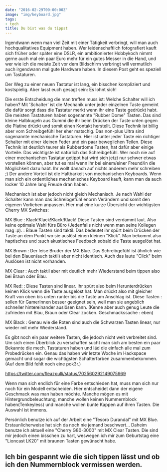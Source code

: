 ```yaml
---
date: "2016-02-29T00:00:00Z"
image: "img/keyboard.jpg"
tags:
- tech
title: Du bist was du tippst
---
```


Irgendwann wenn man viel Zeit mit einer Tätigkeit verbringt, will man auch hochqualitatives Equipment haben.
Wer leidenschaftlich fotografiert kauft sich früher oder später eine DSLR, ein ambitionierter Hobbykoch nimmt gerne
auch mal ein paar Euro mehr für ein gutes Messer in die Hand, und wer wie ich die meiste Zeit vor dem Bildschirm verbringt
will vermutlich auch irgendwann mal gute Hardware haben. In diesem Post geht es speziell um Tastaturen.

Der Weg zu einer neuen Tastatur ist lang, ein bisschen kompliziert und kostspielig. Aber lasst euch gesagt sein: Es lohnt sich!

Die erste Entscheidung die man treffen muss ist: Welche Schalter will ich haben?
Mit 'Schalter' ist die Mechanik unter jeder einzelnen Taste gemeint die dafür sorgt dass die Tastatur merkt wenn ihr eine Taste gedrückt habt.
Die meisten Tastaturen haben sogenannte "Rubber Dome" Tasten. Das sind kleine Halbkugeln aus Gummi die ihr beim Drücken der Taste unten gegen die Platine drückt
und somit einen Kontakt herstellt. Diese Technik ist billig aber vom Schreibgefühl her eher matschig.
Das non-plus Ultra sind sogenannte mechanische Tastaturen. Hier ist unter jeder Taste ein richtiger Schalter mit einer kleinen Feder und ein paar beweglichen Teilen. Diese Technik ist deutlich teurer als
Rubberdome Tasten, hat dafür aber einige Vorteile. Das wichtigste ist natürlich das Schreibgefühl. Wer noch nie auf einer mechanischen Tastatur getippt hat wird sich jetzt nur schwer etwas
vorstellen können, aber tut es mal wenn ihr bei einem/einer Freund/in die Möglichkeit dazu habt. Ihr wollt danach auf nichts anderem mehr schreiben ;)
Der andere Vorteil ist die Haltbarkeit von mechanischen Keyboards. Wenn man sich ein ordentliches mechanisches Keyboard kauft, kann man da auch locker 10 Jahre lang Freude dran haben.

Mechanisch ist aber jedoch nicht gleich Mechanisch. Je nach Wahl der Schalter kann man das Schreibgefühl enorm Verändern und somit den eigenen Vorlieben anpassen.
Hier mal eine kurze Übersicht der wichtigsten Cherry MX Switches:

MX Blue
: Klack!Klack!Klack!Klack! Diese Tasten sind verdammt laut. Also keine optimale Wahl fürs Büro (Jedenfalls nicht wenn man seine Kollegen mag :p).
: Blaue Tasten sind taktil. Das bedeutet ihr spürt beim Drücken der Taste an dem Punkt wo sie auslöst einen kleinen "Klick". Man bekommt also haptisches und
:auch akustisches Feedback sobald die Taste ausgelöst hat.

MX Brown
: Der leise Bruder der MX Blue. Das Schreibgefühl ist ähnlich wie bei den Blauen(auch taktil) aber nicht identisch. Auch das laute "Click" beim Auslösen ist nicht vorhanden.

MX Clear
: Auch taktil aber mit deutlich mehr Wiederstand beim tippen also bei Braun oder Blau.

MX Red:
: Diese Tasten sind linear. Ihr spürt also beim Herunterdrücken keinen Klick wenn die Taste ausgelöst hat. Man drückt also mit gleicher Kraft von oben bis unten runter bis die Taste am Anschlag ist. Diese Tasten
: sollen für GamerInnen besser geeignet sein, weil man sie angeblich schneller hintereinander auslösen kann. (Kenne aber auch genug Leute die zufrieden mit Blau, Braun oder Clear zocken. Geschmackssache
: eben)

MX Black
: Genau wie die Roten sind auch die Schwarzen Tasten linear, nur wieder mit mehr Wiederstand.

Es gibt noch ein paar weitere Tasten, die jedoch nicht weit verbreitet sind.
Um sich einen Überblick zu verschaffen sucht man sich am besten ein paar Bekannte die mech. Tastaturen haben und läd die einfach alle mal zum Probedrücken ein. Genau das haben wir letzte Woche im Hackspace gemacht
und sogar die wichtigsten Schalterfarben zusammenbekommen. (Auf dem Bild fehlt noch eine pok3r.)

https://twitter.com/fleazpulli/status/702560292149075969

Wenn man sich endlich für eine Farbe entschieden hat, muss man sich nur noch für ein Modell entscheiden. Hier entscheidet dann der eigene Geschmack was man haben möchte. Manche mögen es mit Hintergrundbeleuchtung,
manche wollen keinen Nummernblock haben(Tenkeyless) und manche wollen bunte Kappen auf ihren Tasten. Die Auswahl ist immens.

Persönlich benutze ich auf der Arbeit eine "Tesoro Durandal" mit MX Blue. Erstaunlicherweise hat sich da noch nie jemand beschwert...
Daheim benutze ich aktuell eine "Cherry G80-3000" mit MX Clear Tasten. Die sind mir jedoch einen bisschen zu hart, weswegen ich mir zum Geburtstag eine "Lioncast LK20" mit braunen Tasten gewünscht habe.

Ich bin gespannt wie die sich tippen lässt und ob ich den Nummernblock vermissen werden.
---
